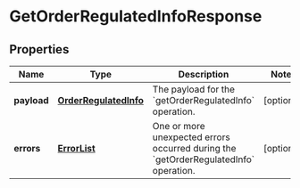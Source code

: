 
# GetOrderRegulatedInfoResponse

## Properties
Name | Type | Description | Notes
------------ | ------------- | ------------- | -------------
**payload** | [**OrderRegulatedInfo**](OrderRegulatedInfo.md) | The payload for the &#x60;getOrderRegulatedInfo&#x60; operation. |  [optional]
**errors** | [**ErrorList**](ErrorList.md) | One or more unexpected errors occurred during the &#x60;getOrderRegulatedInfo&#x60; operation. |  [optional]



